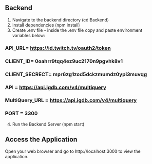 ## Backend

1. Navigate to the backend directory (cd Backend)
2. Install dependencies (npm install)
3. Create .env file  - inside the .env file copy and paste environment variables below:

### API_URL= https://id.twitch.tv/oauth2/token
 ### CLIENT_ID= 0oahrr9tqq4ez9uc2170n9pgvhk8v1
 ### CLIENT_SECRECT=  mpr6zg1zod5dckzmumdz0ypi3muvqg
### API = https://api.igdb.com/v4/multiquery
 ### MultiQuery_URL =  https://api.igdb.com/v4/multiquery
 ### PORT = 3300

4. Run the Backend Server (npm start)




## Access the Application

Open your web browser and go to http://localhost:3000 to view the application.
